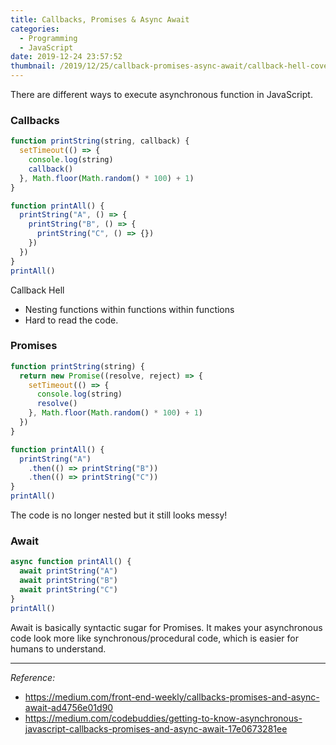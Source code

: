 ```yaml
---
title: Callbacks, Promises & Async Await
categories:
  - Programming
  - JavaScript
date: 2019-12-24 23:57:52
thumbnail: /2019/12/25/callback-promises-async-await/callback-hell-cover.png
---
```


There are different ways to execute asynchronous function in JavaScript.

<!-- more -->

### Callbacks

```javascript
function printString(string, callback) {
  setTimeout(() => {
    console.log(string)
    callback()
  }, Math.floor(Math.random() * 100) + 1)
}

function printAll() {
  printString("A", () => {
    printString("B", () => {
      printString("C", () => {})
    })
  })
}
printAll()
```

Callback Hell

- Nesting functions within functions within functions
- Hard to read the code.

### Promises

```javascript
function printString(string) {
  return new Promise((resolve, reject) => {
    setTimeout(() => {
      console.log(string)
      resolve()
    }, Math.floor(Math.random() * 100) + 1)
  })
}

function printAll() {
  printString("A")
    .then(() => printString("B"))
    .then(() => printString("C"))
}
printAll()
```

The code is no longer nested but it still looks messy!

### Await

```javascript
async function printAll() {
  await printString("A")
  await printString("B")
  await printString("C")
}
printAll()
```

Await is basically syntactic sugar for Promises. It makes your asynchronous code look more like synchronous/procedural code, which is easier for humans to understand.

---

_Reference:_

- https://medium.com/front-end-weekly/callbacks-promises-and-async-await-ad4756e01d90
- https://medium.com/codebuddies/getting-to-know-asynchronous-javascript-callbacks-promises-and-async-await-17e0673281ee
